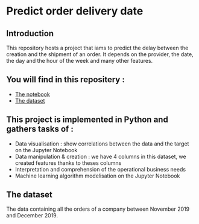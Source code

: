 # Predict order delivery date

## Introduction 

This repository hosts a project that iams to predict the delay between the creation and the shipment of an order. It depends on the provider, the date, the day and the hour of the week and many other features.
<br>

## You will find in this repositery : 
* [The notebook](https://github.com/thomastrg/Predict-order-delivery-date/blob/main/TD1_model_duration_pred.ipynb)
* [The dataset](https://github.com/thomastrg/Predict-order-delivery-date/blob/main/logistique.csv)


## This project is implemented in Python and gathers tasks of :  
* Data visualisation : show correlations between the data and the target on the Jupyter Notebook
* Data manipulation & creation : we have 4 columns in this dataset, we created features thanks to theses columns
* Interpretation and comprehension of the operational business needs
* Machine learning algorithm modelisation on the Jupyter Notebook



## The dataset 
The data containing all the orders of a company between November 2019 and December 2019.

